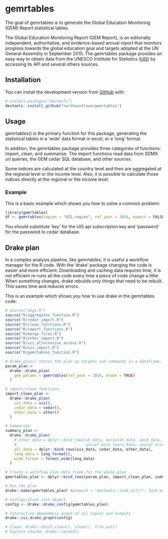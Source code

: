 
<!-- README.md is generated from README.Rmd. Please edit that file -->

# gemrtables

<!-- badges: start -->

<!-- badges: end -->

The goal of gemrtables is to generate the Global Education Monitoring
(GEM) Report statistical tables.

The Global Education Monitoring Report (GEM Report), is an editorially
independent, authoritative, and evidence-based annual report that
monitors progress towards the global education goal and targets adopted
at the UN General Assembly in September 2015. The gemrtables package
provides an easy way to obtain data from the UNESCO Institute for
Statistics ([UIS](https://apiportal.uis.unesco.org/)) by accessing its
API and several others sources.

## Installation

You can install the development version from
[GitHub](https://github.com/) with:

``` r
# install.packages("devtools")
devtools::install_github("northeastloon/gemrtables")
```

## Usage

gemrtables() is the primary function for this package, generating the
statistical tables in a ‘wide’ data format in excel, or a ‘long’ format.

In addition, the gemrtables package provides three categories of
functions: import, clean, and summarise. The import functions read data
from SDMX url queries, the GEM cedar SQL database, and other sources.

Some indices are calculated at the country level and then are aggregated
at the regional level or the income level. Also, it is possible to
calculate those indices directly at the regional or the income level.

### Example

This is a basic example which shows you how to solve a common problem:

``` r
library(gemrtables)
df <- gemrtables(region = "UIS.region", ref_year = 2016, export = FALSE, key = y, password = z)
```

You should substitute ‘key’ for the UIS api subscription key and
‘password’ for the password to cedar database.

## Drake plan

In a complex analysis pipeline, like gemrtables, it is useful a workflow
manager for the R code. With the ‘drake’ package changing the code is
easier and more efficient. Downloading and caching data requires time,
it is not efficient re-runs all the code every time a piece of code
change a little. When something changes, drake rebuilds only things that
need to be rebuilt. This saves time and reduces errors.

This is an example which shows you how to use drake in the gemrtables
code:

``` r
# source("pkgs.R")
source("R/aggregates_function.R")
source("R/cedar_import.R")
source("R/clean_functions.R")
source("R/import_functions.R")
source("R/merge_files.R")
source("R/other_import.R")
source("R/uis_alternative_access.R")
source("R/uis_import.R")
source("R/gemrtables_function.R")

# drake_plan() stores the plan as targets and commands in a dataframe.
param_plan <-
  drake::drake_plan(
    gem_params = gemrtables(ref_year = 2016, drake = TRUE)
  )

# import/clean functions
import_clean_plan <-
  drake::drake_plan(
    uis_data = uis(),
    cedar_data = cedar(),
    other_data = other()
  )

# Summarize
summary_plan <-
  drake::drake_plan(
    # other_data = dplyr::bind_rows(wb_data, eurostat_data, oecd_data, un_aids_data, gcpea_data, unicef_wash_data,
    #                               unicef_ecce_learn_data, unicef_ecce_books_data, bullying_data, ict_skills_data, chores_data),
    all_data = dplyr::bind_rows(uis_data, cedar_data, other_data),
    long_data = long_format(),
    wide_format = format_wide(long_data)
  )

# Create a workflow plan data frame for the whole plan
gemrtables_plan <- dplyr::bind_rows(param_plan, import_clean_plan, summary_plan)

# Run the plan
drake::make(gemrtables_plan) #prework = "devtools::load_all()", lock_envir = FALSE

# Configuration list object
config <- drake::drake_config(gemrtables_plan)

# Interactive dependency graph of all inputs and outputs
drake::vis_drake_graph(config)

# Clean: drake::which_clean(), clean(), file_out()
# Explore chache: drake::cached()
```
